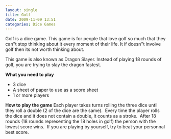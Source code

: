 ```yaml
---
layout: single
title: Golf
date: 2009-11-09 13:51
categories: Dice Games
---
```

Golf is a dice game.
This game is for people that love golf so much that they can&quot;t stop thinking about it every moment of their life.
It if doesn&quot;t involve golf then its not worth thinking about.

This game is also known as Dragon Slayer.  Instead of playing 18 rounds of golf, you are trying to slay the dragon fastest.

<strong>What you need to play</strong>
<ul>
	<li>3 dice</li>
	<li>A sheet of paper to use as a score sheet</li>
	<li>1 or more players</li>
</ul>
<strong>How to play the game</strong>
Each player takes turns rolling the three dice until they roll a double (2 of the dice are the same).  Every time the player rolls the dice and it does not contain a double, it counts as a stroke.  After 18 rounds (18 rounds representing the 18 holes in golf) the person with the lowest score wins.  If you are playing by yourself, try to beat your personnal best score.
